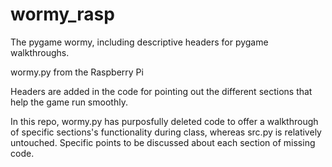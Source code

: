 # wormy_rasp
The pygame wormy, including descriptive headers for pygame walkthroughs.

wormy.py from the Raspberry Pi

Headers are added in the code for pointing out the different sections that help the game run smoothly.

In this repo, wormy.py has purposfully deleted code to offer a walkthrough of specific sections's functionality during class, whereas src.py is relatively untouched. Specific points to be discussed about each section of missing code.
